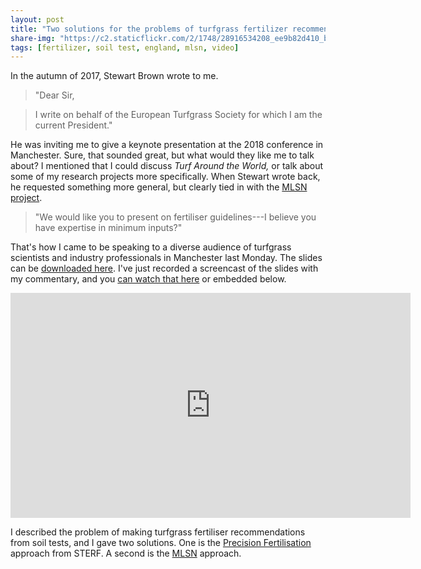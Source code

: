 ```yaml
---
layout: post
title: "Two solutions for the problems of turfgrass fertilizer recommendations"
share-img: "https://c2.staticflickr.com/2/1748/28916534208_ee9b82d410_b_d.jpg"
tags: [fertilizer, soil test, england, mlsn, video]
---
```


In the autumn of 2017, Stewart Brown wrote to me. 

> "Dear Sir,

> I write on behalf of the European Turfgrass Society for which I am the current President."

He was inviting me to give a keynote presentation at the 2018 conference in Manchester. Sure, that sounded great, but what would they like me to talk about? I mentioned that I could discuss *Turf Around the World,* or talk about some of my research projects more specifically. When Stewart wrote back, he requested something more general, but clearly tied in with the [MLSN project](http://www.asianturfgrass.com/2016_mlsn_paper/).

> "We would like you to present on fertiliser guidelines---I believe you have expertise in minimum inputs?"

That's how I came to be speaking to a diverse audience of turfgrass scientists and industry professionals in Manchester last Monday. The slides can be [downloaded here](https://speakerdeck.com/micahwoods/turfgrass-fertiliser-recommendations-with-or-without-soil-tests). I've just recorded a screencast of the slides with my commentary, and you [can watch that here](https://vimeo.com/micahwoods/ets18) or embedded below.

<iframe src="https://player.vimeo.com/video/278777740" width="640" height="360" frameborder="0" webkitallowfullscreen mozallowfullscreen allowfullscreen></iframe>

I described the problem of making turfgrass fertiliser recommendations from soil tests, and I gave two solutions. One is the [Precision Fertilisation](http://www.sterf.org/sv/library/handbooks/fertilisation) approach from STERF. A second is the [MLSN](https://www.paceturf.org/journal/minimum_level_for_sustainable_nutrition) approach.


